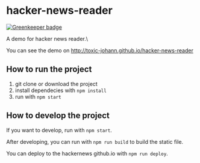 # hacker-news-reader

[![Greenkeeper badge](https://badges.greenkeeper.io/toxic-johann/hacker-news-reader.svg)](https://greenkeeper.io/)

A demo for hacker news reader.\

You can see the demo on http://toxic-johann.github.io/hacker-news-reader

## How to run the project

1. git clone or download the project
2. install dependecies with `npm install`
3. run with `npm start`

## How to develop the project

If you want to develop, run with `npm start`.

After developing, you can run with `npm run build` to build the static file.

You can deploy to the hackernews github.io with `npm run deploy`.